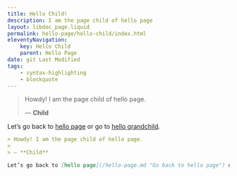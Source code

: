 ```yaml
---
title: Hello Child!
description: I am the page child of hello page
layout: libdoc_page.liquid
permalink: hello-page/hello-child/index.html
eleventyNavigation:
    key: Hello Child
    parent: Hello Page
date: git Last Modified
tags:
    - syntax-highlighting
    - blockquote
---
```

> Howdy! I am the page child of hello page.
> 
> ― **Child**

Let’s go back to [hello page](/hello-page.md "Go back to hello page") or go to [hello grandchild](/hello-grandchild.md "Go to hello grandchild page").

```markdown
> Howdy! I am the page child of hello page.
> 
> ― **Child**

Let’s go back to [hello page](/hello-page.md "Go back to hello page") or go to [hello grandchild](/hello-grandchild.md "Go to hello grandchild page").
```